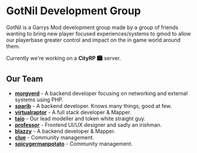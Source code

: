 # GotNil Development Group

GotNil is a Garrys Mod development group made by a group of friends wanting to bring new player focused experiences/systems to gmod to allow our playerbase
greater control and impact on the in game world around them.

Currently we're working on a **CityRP 🏙️** server.

## Our Team

- **[morgverd](https://github.com/morgverd)** - A backend developer focusing on networking and external systems using PHP.
- **[sparib](https://github.com/sparib)** - A backend developer. Knows many things, good at few.
- **[virtualraptor](https://github.com/Blueasharky)** - A full stack developer & Mapper.
- **[taio](https://github.com/OnlyTaio)** - Our lead modeller and token white straight guy.
- **[professor](https://github.com/professorv2)** - Frontend UI/UX designer and sadly an irishman.
- **[blazzy](https://github.com/Blazzy12)** - A backend developer & Mapper. 
- **[clue](https://github.com/Grubpit)** - Community management.
- **[spicygermanpotato](https://github.com/jedimasterpotato)** - Community management.

